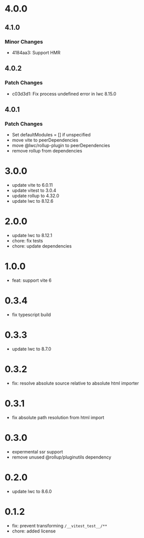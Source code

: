 # 4.0.0

## 4.1.0

### Minor Changes

- 4184aa3: Support HMR

## 4.0.2

### Patch Changes

- c03d3d1: Fix process undefined error in lwc 8.15.0

## 4.0.1

### Patch Changes

- Set defaultModules = [] if unspecified
- move vite to peerDependencies
- move @lwc/rollup-plugin to peerDependencies
- remove rollup from dependencies

# 3.0.0

- update vite to 6.0.11
- update vitest to 3.0.4
- update rollup to 4.32.0
- update lwc to 8.12.6

# 2.0.0

- update lwc to 8.12.1
- chore: fix tests
- chore: update dependencies

# 1.0.0

- feat: support vite 6

# 0.3.4

- fix typescript build

# 0.3.3

- update lwc to 8.7.0

# 0.3.2

- fix: resolve absolute source relative to absolute html importer

# 0.3.1

- fix absolute path resolution from html import

# 0.3.0

- expermental ssr support
- remove unused @rollup/pluginutils dependency

# 0.2.0

- update lwc to 8.6.0

# 0.1.2

- fix: prevent transforming `/__vitest_test__/**`
- chore: added license
